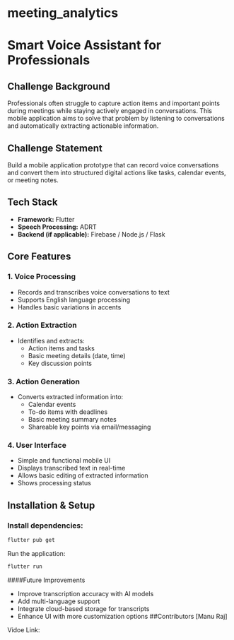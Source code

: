 # meeting_analytics

# Smart Voice Assistant for Professionals

## Challenge Background  
Professionals often struggle to capture action items and important points during meetings while staying actively engaged in conversations. This mobile application aims to solve that problem by listening to conversations and automatically extracting actionable information.

## Challenge Statement  
Build a mobile application prototype that can record voice conversations and convert them into structured digital actions like tasks, calendar events, or meeting notes.

## Tech Stack  
- **Framework:** Flutter  
- **Speech Processing:** ADRT  
- **Backend (if applicable):** Firebase / Node.js / Flask  

## Core Features  

### 1. Voice Processing  
- Records and transcribes voice conversations to text  
- Supports English language processing  
- Handles basic variations in accents  

### 2. Action Extraction  
- Identifies and extracts:  
  - Action items and tasks  
  - Basic meeting details (date, time)  
  - Key discussion points  

### 3. Action Generation  
- Converts extracted information into:  
  - Calendar events  
  - To-do items with deadlines  
  - Basic meeting summary notes  
  - Shareable key points via email/messaging  

### 4. User Interface  
- Simple and functional mobile UI  
- Displays transcribed text in real-time  
- Allows basic editing of extracted information  
- Shows processing status  

## Installation & Setup  

### Install dependencies:  
```bash
flutter pub get
```
Run the application:
```bash
flutter run
```

####Future Improvements
  - Improve transcription accuracy with AI models
  - Add multi-language support
  - Integrate cloud-based storage for transcripts
  - Enhance UI with more customization options
##Contributors
[Manu Raj]


Vidoe Link:












